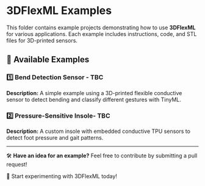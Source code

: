 # 3DFlexML Examples

This folder contains example projects demonstrating how to use **3DFlexML** for various applications. Each example includes instructions, code, and STL files for 3D-printed sensors.

## 📌 Available Examples

### 1️⃣ Bend Detection Sensor - TBC
**Description:** A simple example using a 3D-printed flexible conductive sensor to detect bending and classify different gestures with TinyML.
<!--
- **Hardware:** Conductive TPU sensor, ESP32/Arduino Nano 33 BLE Sense
- **Software:** TensorFlow Lite for Microcontrollers
- **Steps:**
  1. Print the bend sensor (STL file included in `/hardware`).
  2. Train a TinyML model using Edge Impulse or TensorFlow.
  3. Deploy the model and detect different bending gestures.

➡️ See `/examples/bend-detection/README.md` for full details.
-->

### 2️⃣ Pressure-Sensitive Insole- TBC
**Description:** A custom insole with embedded conductive TPU sensors to detect foot pressure and gait patterns.
<!--
- **Hardware:** Flexible TPU-based pressure sensors
- **Software:** TensorFlow Lite, Arduino

➡️ More details coming soon!

## 🔧 How to Use the Examples
1. Clone the repository:
   ```bash
   git clone https://github.com/yourusername/3DFlexML.git
   cd 3DFlexML/examples
   ```
2. Open the example folder of interest.
3. Follow the included `README.md` for setup instructions.

-->

---

🛠️ **Have an idea for an example?** Feel free to contribute by submitting a pull request!

🚀 Start experimenting with 3DFlexML today!

